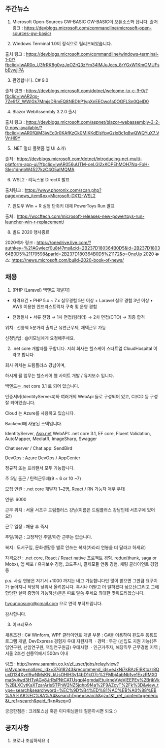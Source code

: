 ## 주간뉴스
1) Microsoft Open-Sources GW-BASIC
GW-BASIC이 오픈소스화 됩니다.
출처링크 : https://devblogs.microsoft.com/commandline/microsoft-open-sources-gw-basic/


2) Windows Terminal 1.0이 정식으로 릴리즈되었습니다.

출처 링크 : https://devblogs.microsoft.com/commandline/windows-terminal-1-0/?fbclid=IwAR0p_U3frRK8g0vzJqOZrQ3zYm34IMJuJccs_8rYGxW1KmOMUFsbEvwjlPA

3) 환영합니다. C# 9.0 

출처 링크 : https://devblogs.microsoft.com/dotnet/welcome-to-c-9-0/?fbclid=IwAR2qs-7Ze9fZ_WWlGk7MmjsDRmEQ8NBDhP1ypXnEEOwo1a0OGFLSn0QelD0

4) Blazor WebAssembly 3.2.0 출시 

출처 링크 : https://devblogs.microsoft.com/aspnet/blazor-webassembly-3-2-0-now-available/?fbclid=IwAR0fQiM3iwEc0r0KAfKzCk0MIKKdEIsYpvGzlxBc1q8wQWQYuX7_VVnHl9Y

5) .NET 멀티 플랫폼 앱 UI 소개\

출처 : https://devblogs.microsoft.com/dotnet/introducing-net-multi-platform-app-ui/?fbclid=IwAR056uUTM-oeLGI2xKOPEhMOH7Nq-FoH-SIec1dnnbW4527kzC4G5aIMQMA

6) WSL2 · 리눅스용 DirectX 발표

출처링크 : https://www.phoronix.com/scan.php?page=news_item&px=Microsoft-DX12-WSL2

7) 윈도우 Win + R 실행 단축키 대체 PowerToys Run 발표

출처 : https://wccftech.com/microsoft-releases-new-powertoys-run-launcher-win-r-replacement/

8) 빌드 2020 행사종료

2020책자 링크 : https://onedrive.live.com/?authkey=%21AGwlecf0u8t47ms&cid=2B237D180364B0D5&id=2B237D180364B0D5%21170598&parId=2B237D180364B0D5%21172&o=OneUp
2020 뉴스: https://news.microsoft.com/build-2020-book-of-news/


## 채용

1) [PHP (Laravel) 백엔드 개발자]

- 자격요건
• PHP 5.x ~ 7.x 실무경험 5년 이상 + Laravel 실무 경험 3년 이상
• AWS 이용한 인프라스트럭처 구축 및 운영 경험

- 전형절차 
•  서류 전형 → 1차 면접(팀리더)  → 2차 면접(CTO) → 최종 합격

위치 : 선릉역 5분거리 
출퇴근 유연근무제, 재택근무 가능

신청방법 : @키모님에게 요청해주세요.

2) .net core 개발자를 구합니다.
저희 회사는 헬스케어 스타트업 CloudHospital 이라고 합니다.

회사 위치는 드림플러스 강남이며,

하시게 될 업무는 헬스케어 웹 사이트 개발 / 유지보수 입니다.

백엔드는 .net core 3.1 로 되어 있습니다.

인증서버(IdentityServer4)와 여러개의 WebApi 들로 구성되어 있고, CI/CD 등 구성 잘 되어있습니다.

Cloud 는 Azure를 사용하고 있습니다.

Backend에 사용된 스택입니다.

IdentityServer, [Asp.net](http://asp.net/) WebAPI: .net core 3.1, EF core, Fluent Validation, AutoMapper, MediatR, ImageSharp, Swagger

Chat server / Chat app: SendBird

DevOps : Azure DevOps / AppCenter

정규직 또는 프리랜서 모두 가능합니다.

주 5일 출근 / 탄력근무제(9 ~ 6 or 10 ~7)

모집 인원 : .net core 개발자 1~2명, React / RN 가능자 매우 우대

연봉: 6000

근무 위치 : 서울 서초구 드림플러스 강남(이름은 드림플러스 강남인데 서초구에 있어요!)

근무 일정 : 채용 후 즉시

주말/야근 : 고정적인 주말/야간 근무는 없습니다.

복지 : 도서구입, 문화생활등 별로 안쓰는 복지(차라리 연봉을 더 달라고 하세요)

자격요건 : .net core, React / React native 프로젝트 경험. redux(thunk, saga or Mobx), 앱 배포 / 유지보수 경험, 코드푸시, 결제모듈 연동 경험, 채팅 클라이언트 경험 등

p.s. 사실 연봉은 저기서 +1000 까지는 네고 가능합니다만 많이 받으면 그만큼 요구치가 높아지니 적당히 낮춰서 올려봅니다. 혹시나 더받고 더 일하겠다 싶으신(그리고 그에 합당한 실력 증명이 가능하신)분은 따로 말씀 주세요 최대한 맞춰드리겠습니다.

hyounoosung@gmail.com 으로 연락 부탁드립니다.

감사합니다.

3) 이크레모스 

채용조건 :
  C# Winform, WPF 클라이언트 개발 부문 : C#을 이용하여 윈도우 응용프로그램 개발, DevExpress 경험자 우대
지원자격
ㆍ경력 : 무관 (신입도 지원 가능)(주임연구원, 선임연구원, 책임연구원급)
우대사항
ㆍ인근거주자, 해당직무 근무경험
지역 ;
  서울 2호선 선릉역에서 500m 이내

링크 : http://www.saramin.co.kr/zf_user/jobs/relay/view?isMypage=no&rec_idx=37618243&recommend_ids=eJxNj7kBAzEIBKtxzr8QuxD134XvrI9wNMsKNLkUsOHlH3y14bD1kO7c%2FMbj4abNb1ye1ExzRMX0ma5y4wd3HTyAGy8JrRsPNtCATUsgpI4gmdajEtuiirneVVeVlEEPEv%2BrjkVk%2BLXCytKaXTzarArlsSTPhW2NZ5jqhp9f4a%2F9AZcvT%2Fk%3D&view_type=search&searchword=%EC%9D%B4%ED%81%AC%EB%A0%88%EB%AA%A8%EC%8A%A4&searchType=search&gz=1&t_ref_content=generic&t_ref=search&paid_fl=n#seq=0

궁금한점은 : 크레토스님 혹은 이다휘님한테 질문하시면 되요 :)


## 공지사항

1) 코로나 조심하세요 :)
